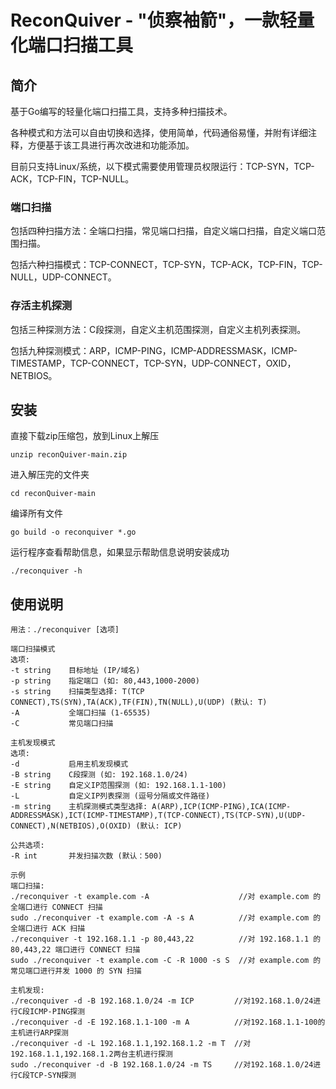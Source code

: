 # ReconQuiver - "侦察袖箭"，一款轻量化端口扫描工具

## 简介
基于Go编写的轻量化端口扫描工具，支持多种扫描技术。

各种模式和方法可以自由切换和选择，使用简单，代码通俗易懂，并附有详细注释，方便基于该工具进行再次改进和功能添加。

目前只支持Linux/系统，以下模式需要使用管理员权限运行：TCP-SYN，TCP-ACK，TCP-FIN，TCP-NULL。

### 端口扫描
包括四种扫描方法：全端口扫描，常见端口扫描，自定义端口扫描，自定义端口范围扫描。

包括六种扫描模式：TCP-CONNECT，TCP-SYN，TCP-ACK，TCP-FIN，TCP-NULL，UDP-CONNECT。

### 存活主机探测
包括三种探测方法：C段探测，自定义主机范围探测，自定义主机列表探测。

包括九种探测模式：ARP，ICMP-PING，ICMP-ADDRESSMASK，ICMP-TIMESTAMP，TCP-CONNECT，TCP-SYN，UDP-CONNECT，OXID，NETBIOS。

## 安装
直接下载zip压缩包，放到Linux上解压
```
unzip reconQuiver-main.zip
```
进入解压完的文件夹
```
cd reconQuiver-main
```
编译所有文件
```
go build -o reconquiver *.go
```
运行程序查看帮助信息，如果显示帮助信息说明安装成功
```
./reconquiver -h
```

## 使用说明
```
用法：./reconquiver [选项]

端口扫描模式
选项:
-t string    目标地址 (IP/域名)
-p string    指定端口 (如: 80,443,1000-2000)
-s string    扫描类型选择: T(TCP CONNECT),TS(SYN),TA(ACK),TF(FIN),TN(NULL),U(UDP) (默认: T)
-A           全端口扫描 (1-65535)
-C           常见端口扫描

主机发现模式
选项:
-d           启用主机发现模式
-B string    C段探测 (如: 192.168.1.0/24)
-E string    自定义IP范围探测 (如: 192.168.1.1-100)
-L           自定义IP列表探测 (逗号分隔或文件路径)
-m string    主机探测模式类型选择: A(ARP),ICP(ICMP-PING),ICA(ICMP-ADDRESSMASK),ICT(ICMP-TIMESTAMP),T(TCP-CONNECT),TS(TCP-SYN),U(UDP-CONNECT),N(NETBIOS),O(OXID) (默认: ICP)

公共选项:
-R int       并发扫描次数 (默认：500)

示例
端口扫描:
./reconquiver -t example.com -A                    //对 example.com 的全端口进行 CONNECT 扫描
sudo ./reconquiver -t example.com -A -s A          //对 example.com 的全端口进行 ACK 扫描
./reconquiver -t 192.168.1.1 -p 80,443,22          //对 192.168.1.1 的 80,443,22 端口进行 CONNECT 扫描
sudo ./reconquiver -t example.com -C -R 1000 -s S  //对 example.com 的常见端口进行并发 1000 的 SYN 扫描

主机发现:
./reconquiver -d -B 192.168.1.0/24 -m ICP         //对192.168.1.0/24进行C段ICMP-PING探测
./reconquiver -d -E 192.168.1.1-100 -m A          //对192.168.1.1-100的主机进行ARP探测
./reconquiver -d -L 192.168.1.1,192.168.1.2 -m T  //对192.168.1.1,192.168.1.2两台主机进行探测
sudo ./reconquiver -d -B 192.168.1.0/24 -m TS     //对192.168.1.0/24进行C段TCP-SYN探测


